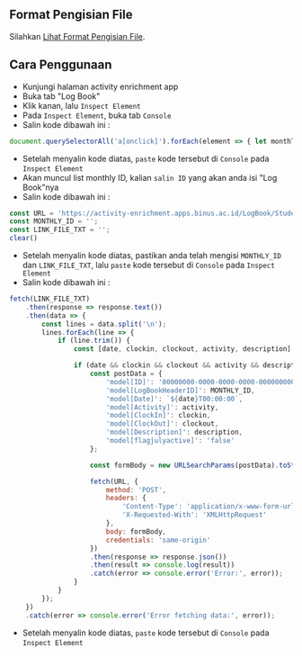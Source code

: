 ## Format Pengisian File
Silahkan [Lihat Format Pengisian File](https://github.com/syauqqii/dump-enrichment/tree/main/Format%20Pengisian).

## Cara Penggunaan
- Kunjungi halaman activity enrichment app
- Buka tab "Log Book"
- Klik kanan, lalu `Inspect Element`
- Pada `Inspect Element`, buka tab `Console`
- Salin kode dibawah ini :
```javascript
document.querySelectorAll('a[onclick]').forEach(element => { let monthText = element.textContent.trim(); let match = element.getAttribute('onclick').match(/tabClick\('([^']+)'\)/); if (match) console.log(`${monthText}: ${match[1]}`); });
```
- Setelah menyalin kode diatas, `paste` kode tersebut di `Console` pada `Inspect Element`
- Akan muncul list monthly ID, kalian `salin ID` yang akan anda isi "Log Book"nya
- Salin kode dibawah ini :
```javascript
const URL = 'https://activity-enrichment.apps.binus.ac.id/LogBook/StudentSave';
const MONTHLY_ID = '';
const LINK_FILE_TXT = '';
clear()
```
- Setelah menyalin kode diatas, pastikan anda telah mengisi `MONTHLY_ID` dan `LINK_FILE_TXT`, lalu `paste` kode tersebut di `Console` pada `Inspect Element`
- Salin kode dibawah ini :
```javascript
fetch(LINK_FILE_TXT)
    .then(response => response.text())
    .then(data => {
        const lines = data.split('\n');
        lines.forEach(line => {
            if (line.trim()) {
                const [date, clockin, clockout, activity, description] = line.split('|');

                if (date && clockin && clockout && activity && description) {
                    const postData = {
                        'model[ID]': '00000000-0000-0000-0000-000000000000',
                        'model[LogBookHeaderID]': MONTHLY_ID,
                        'model[Date]': `${date}T00:00:00`,
                        'model[Activity]': activity,
                        'model[ClockIn]': clockin,
                        'model[ClockOut]': clockout,
                        'model[Description]': description,
                        'model[flagjulyactive]': 'false'
                    };

                    const formBody = new URLSearchParams(postData).toString();

                    fetch(URL, {
                        method: 'POST',
                        headers: {
                            'Content-Type': 'application/x-www-form-urlencoded; charset=UTF-8',
                            'X-Requested-With': 'XMLHttpRequest'
                        },
                        body: formBody,
                        credentials: 'same-origin'
                    })
                    .then(response => response.json())
                    .then(result => console.log(result))
                    .catch(error => console.error('Error:', error));
                }
            }
        });
    })
    .catch(error => console.error('Error fetching data:', error));
```
- Setelah menyalin kode diatas, `paste` kode tersebut di `Console` pada `Inspect Element`
